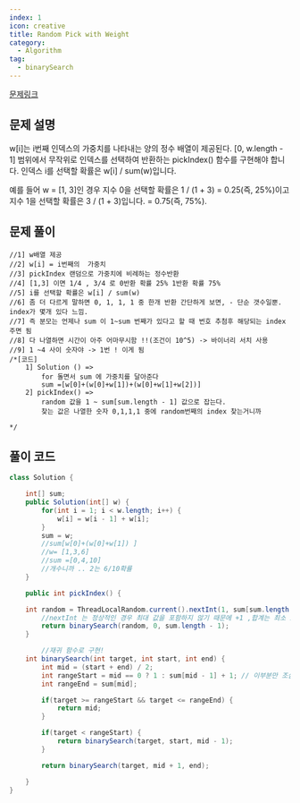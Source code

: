 ```yaml
---
index: 1
icon: creative
title: Random Pick with Weight
category:
  - Algorithm
tag:
  - binarySearch
---
```


[문제링크](https://leetcode.com/problems/time-based-key-value-store/)

## 문제 설명

w[i]는 i번째 인덱스의 가중치를 나타내는 양의 정수 배열이 제공된다.
[0, w.length - 1] 범위에서 무작위로 인덱스를 선택하여 반환하는 pickIndex() 함수를 구현해야 합니다.
인덱스 i를 선택할 확률은 w[i] / sum(w)입니다.

예를 들어 w = [1, 3]인 경우 지수 0을 선택할 확률은 1 / (1 + 3) = 0.25(즉, 25%)이고 지수 1을 선택할 확률은 3 / (1 + 3)입니다. = 0.75(즉, 75%).

## 문제 풀이

```
//1] w배열 제공
//2] w[i] = i번째의  가중치
//3] pickIndex 랜덤으로 가중치에 비례하는 정수반환
//4] [1,3] 이면 1/4 , 3/4 로 0반환 확률 25% 1반환 확률 75%
//5] i를 선택할 확률은 w[i] / sum(w)
//6] 좀 더 다르게 말하면 0, 1, 1, 1 중 한개 반환 간단하게 보면, - 단순 갯수일뿐. index가 몇개 있다 느낌.
//7] 즉 분모는 언제나 sum 이 1~sum 번째가 있다고 할 때 번호 추첨후 해당되는 index 주면 됨
//8] 다 나열하면 시간이 아주 어마무시함 !!(조건이 10^5) -> 바이너리 서치 사용
//9] 1 ~4 사이 숫자야 -> 1번 ! 이게 됨
/*[코드]
    1] Solution () =>
        for 돌면서 sum 에 가중치를 달아준다
        sum =[w[0]+(w[0]+w[1])+(w[0]+w[1]+w[2])]
    2] pickIndex() =>
        random 값을 1 ~ sum[sum.length - 1] 값으로 잡는다.
        찾는 값은 나열한 숫자 0,1,1,1 중에 random번째의 index 찾는거니까

*/
```

## 풀이 코드

```java
class Solution {

    int[] sum;
    public Solution(int[] w) {
        for(int i = 1; i < w.length; i++) {
            w[i] = w[i - 1] + w[i];
        }
        sum = w;
        //sum[w[0]+(w[0]+w[1]) ]
        //w= [1,3,6]
        //sum =[0,4,10]
        //개수니까 .. 2는 6/10확률
    }

    public int pickIndex() {

    int random = ThreadLocalRandom.current().nextInt(1, sum[sum.length - 1] + 1);
		//nextInt 는 정상적인 경우 최대 값을 포함하지 않기 때문에 +1 ,합계는 최소 1부터 시작
        return binarySearch(random, 0, sum.length - 1);
    }

		//재귀 함수로 구현!
    int binarySearch(int target, int start, int end) {
        int mid = (start + end) / 2;
        int rangeStart = mid == 0 ? 1 : sum[mid - 1] + 1; // 이부분만 조심
        int rangeEnd = sum[mid];

        if(target >= rangeStart && target <= rangeEnd) {
            return mid;
        }

        if(target < rangeStart) {
            return binarySearch(target, start, mid - 1);
        }

        return binarySearch(target, mid + 1, end);

    }
}

```
